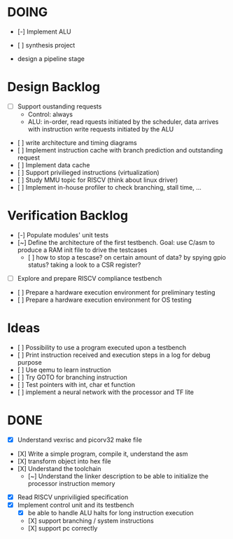 # DOING

- [-] Implement ALU
- [ ] synthesis project

- design a pipeline stage

# Design Backlog

- [ ] Support oustanding requests
    - Control: always
    - ALU: in-order, read rquests initiated by the scheduler, data arrives with
      instruction write requests initiated by the ALU
- [ ] write architecture and timing diagrams
- [ ] Implement instruction cache with branch prediction and outstanding request
- [ ] Implement data cache
- [ ] Support privilieged instructions (virtualization)
- [ ] Study MMU topic for RISCV (think about linux driver)
- [ ] Implement in-house profiler to check branching, stall time, ...

# Verification Backlog

- [-] Populate modules' unit tests
- [~] Define the architecture of the first testbench. Goal: use C/asm to produce
      a RAM init file to drive the testcases
    - [ ] how to stop a tescase? on certain amount of data? by spying gpio
          status? taking a look to a CSR register?
- [ ] Explore and prepare RISCV compliance testbench
- [ ] Prepare a hardware execution environment for preliminary testing
- [ ] Prepare a hardware execution environment for OS testing

# Ideas

- [ ] Possibility to use a program executed upon a testbench
- [ ] Print instruction received and execution steps in a log for debug purpose
- [ ] Use qemu to learn instruction
- [ ] Try GOTO for branching instruction
- [ ] Test pointers with int, char et function
- [ ] implement a neural network with the processor and TF lite

# DONE

- [X] Understand vexrisc and picorv32 make file
- [X] Write a simple program, compile it, understand the asm
- [X] transform object into hex file
- [X] Understand the toolchain
    - [~] Understand the linker description to be able to initialize the processor instruction memory
- [X] Read RISCV unpriviligied specification
- [X] Implement control unit and its testbench
    - [X] be able to handle ALU halts for long instruction execution
    - [X] support branching / system instructions
    - [X] support pc correctly

